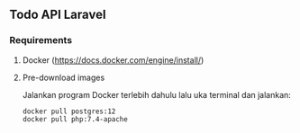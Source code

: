 ## Todo API Laravel

### Requirements

1. Docker (https://docs.docker.com/engine/install/)

1. Pre-download images

    Jalankan program Docker terlebih dahulu lalu uka terminal dan jalankan:

    ```
    docker pull postgres:12
    docker pull php:7.4-apache
    ```
